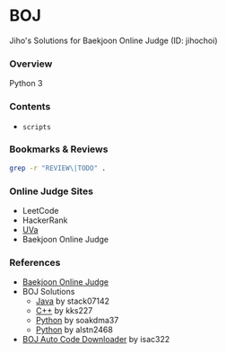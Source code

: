 # BOJ
Jiho's Solutions for Baekjoon Online Judge (ID: jihochoi)


### Overview
Python 3


### Contents
- ```scripts```


### Bookmarks & Reviews
```bash
grep -r "REVIEW\|TODO" .
```

### Online Judge Sites
- LeetCode
- HackerRank
- [UVa](https://uva.onlinejudge.org/)
- Baekjoon Online Judge


### References
- [Baekjoon Online Judge](https://www.acmicpc.net)
- BOJ Solutions
    - [Java](https://github.com/stack07142/BOJ) by stack07142
    - [C++](https://github.com/kks227/BOJ) by kks227
    - [Python](https://github.com/soakdma37/BOJ) by soakdma37
    - [Python](https://github.com/alstn2468/BaekJoon_Online_Judge) by alstn2468
- [BOJ Auto Code Downloader](https://github.com/isac322/BOJ-auto_code_downloader) by isac322
